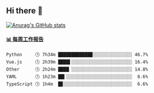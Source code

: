 ## Hi there 👋

[![Anurag's GitHub stats](https://github-readme-stats-orilights.vercel.app/api?username=orilights)](https://github.com/anuraghazra/github-readme-stats)

<!--
**OriLight152/OriLight152** is a ✨ _special_ ✨ repository because its `README.md` (this file) appears on your GitHub profile.

Here are some ideas to get you started:

- 🔭 I’m currently working on ...
- 🌱 I’m currently learning ...
- 👯 I’m looking to collaborate on ...
- 🤔 I’m looking for help with ...
- 💬 Ask me about ...
- 📫 How to reach me: ...
- 😄 Pronouns: ...
- ⚡ Fun fact: ...
-->

<!-- waka-box start -->
#### <a href="https://gist.github.com/92c8d5b388768c10efcba86e82b7c4fb" target="_blank">📊 每周工作报告</a>
```text
Python     🕓 7h34m █████████████░░░░░░░░░░░░░░░ 46.7%
Vue.js     🕓 2h39m ████▌░░░░░░░░░░░░░░░░░░░░░░░ 16.4%
Other      🕓 2h24m ████▏░░░░░░░░░░░░░░░░░░░░░░░ 14.8%
YAML       🕓 1h23m ██▍░░░░░░░░░░░░░░░░░░░░░░░░░  8.6%
TypeScript 🕓 1h4m  █▊░░░░░░░░░░░░░░░░░░░░░░░░░░  6.6%
```
<!-- Powered by https://github.com/journey-ad/waka-box-go . -->
<!-- waka-box end -->
